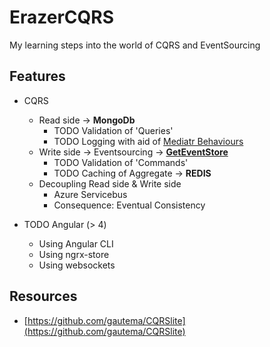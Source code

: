 # ErazerCQRS
My learning steps into the world of CQRS and EventSourcing

## Features

- CQRS
  - Read side -> **MongoDb**
    - TODO Validation of 'Queries'
    - TODO Logging with aid of [Mediatr Behaviours](https://github.com/jbogard/MediatR/wiki/Behaviors)
  - Write side -> Eventsourcing -> [**GetEventStore**](https://geteventstore.com)
    - TODO Validation of 'Commands'
    - TODO Caching of Aggregate -> **REDIS**
  - Decoupling Read side & Write side
    - Azure Servicebus
    - Consequence: Eventual Consistency 

- TODO Angular (> 4)
  - Using Angular CLI
  - Using ngrx-store
  - Using websockets

## Resources

- [https://github.com/gautema/CQRSlite](https://github.com/gautema/CQRSlite)

